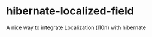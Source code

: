 hibernate-localized-field
=========================

A nice way to integrate Localization (l10n) with hibernate
